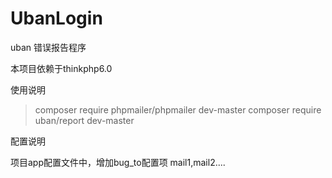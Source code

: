 # UbanLogin

uban 错误报告程序

本项目依赖于thinkphp6.0

使用说明

> composer require phpmailer/phpmailer dev-master
> composer require uban/report dev-master

配置说明

项目app配置文件中，增加bug_to配置项 mail1,mail2....

